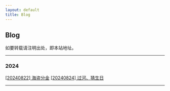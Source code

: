 ```yaml
---
layout: default
title: Blog
---
```


## Blog 

如要转载请注明出处，即本站地址。

- - - 
### 2024

[[20240822] 海盗分金](./posts/20240822-pirate.html)
[[20240824] 过河、猜生日](./posts/20240824-river-birth.html)

- - - 
